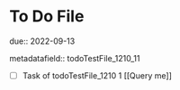 # To Do File

due:: 2022-09-13

metadatafield:: todoTestFile_1210_11

- [ ] Task of todoTestFile_1210 1 [[Query me]]
